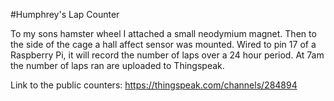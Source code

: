 #Humphrey's Lap Counter

To my sons hamster wheel I attached a small neodymium magnet.  Then to the side of the cage a hall
affect sensor was mounted.  Wired to pin 17 of a Raspberry Pi, it will record the number of laps
over a 24 hour period.  At 7am the number of laps ran are uploaded to Thingspeak.

Link to the public counters:
https://thingspeak.com/channels/284894
